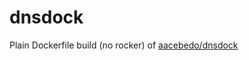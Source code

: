 # dnsdock
Plain Dockerfile build (no rocker) of [aacebedo/dnsdock](https://github.com/aacebedo/dnsdock)
